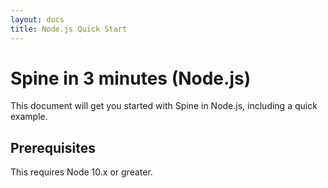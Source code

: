 ```yaml
---
layout: docs
title: Node.js Quick Start
---
```


<h1 class="page-header">Spine in 3 minutes (Node.js)</h1>

<p class="lead">This document will get you started with Spine in Node.js, including a quick example.</p>

Prerequisites
-------------

This requires Node 10.x or greater.
